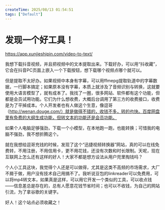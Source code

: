 ```yaml
---
createTime: 2025/08/13 01:54:51
tags: ["Default"]
---
```


# 发现一个好工具！

https://app.xunjieshipin.com/video-to-text/

我想下载抖音视频，并且把视频中的文本提取出来。下载好办，可以用“抖收藏”，它会在抖音PC页面上嵌入一个下载按钮，想下载哪个视频点哪个就可以。

但是提取不太好办。如果视频中本身有字幕，可以用ffmepg提取轨道中的字幕数据，一行脚本搞定；如果原本没有字幕，本质上就涉及了音频识别与转换，这就要使用大语言模型了，就有成本了。我找了一圈，很多网站、软件都有这个功能，但都是会员试用功能。它们为什么想收费，大概后台调用了第三方的收费接口，收费是为了平掉成本。个人开发者也有人做这个生意，像逗哥（http://wenan.douge.com/）就是做得不错的，收钱不多，转的也快。百度网盘里有免费的大纲生成功能，但转文本的功能还是会员功能。

如果个人电脑足够强劲，下载一个小模型，在本地跑一跑，也能转换；可惜我的电脑不强劲，我不想折腾这个。

就在我想给逗哥充钱的时候，发现了这个“迅捷视频转换器”网站，真的可以在线免费转，不用注册，不用信用卡，更不用花钱，还没有次数和时长限制。天呢，现在互联网上怎么还有这样的好人！大家不都是想方设法从用户兜里掏钱吗？

个人小工具这块，我觉得个人还是可以做得，尤其是这类不高频的市场需求，大厂不屑于做，用户没有技术自己用搞不了。我听说豆包的linkreader可以免费用，可以将mp4转文本，如果真是这样，可以用它开发一个类似的工具，可以收点钱——信息差总是存在的，总有人愿意花钱节省时间；也可以不收钱，为自己的网站引流，为了拿谷歌的关键字。

好人！这个站点必须收藏之！
